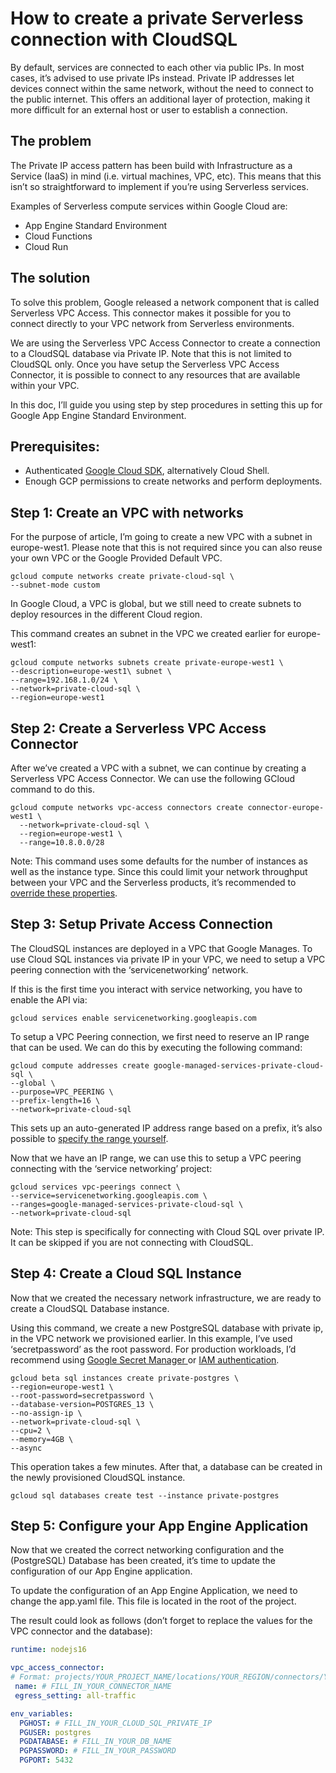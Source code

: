 # How to create a private Serverless connection with CloudSQL

By default, services are connected to each other via public IPs. In most cases, it’s advised to use private IPs instead. Private IP addresses let devices connect within the same network, without the need to connect to the public internet. This offers an additional layer of protection, making it more difficult for an external host or user to establish a connection.

## The problem
The Private IP access pattern has been build with Infrastructure as a Service (IaaS) in mind (i.e. virtual machines, VPC, etc). This means that this isn’t so straightforward to implement if you’re using Serverless services.

Examples of Serverless compute services within Google Cloud are:

- App Engine Standard Environment
- Cloud Functions
- Cloud Run

## The solution
To solve this problem, Google released a network component that is called Serverless VPC Access. This connector makes it possible for you to connect directly to your VPC network from Serverless environments.

We are using the Serverless VPC Access Connector to create a connection to a CloudSQL database via Private IP. Note that this is not limited to CloudSQL only. Once you have setup the Serverless VPC Access Connector, it is possible to connect to any resources that are available within your VPC.

In this doc, I’ll guide you using step by step procedures in setting this up for Google App Engine Standard Environment.

## Prerequisites:
* Authenticated [Google Cloud SDK](https://cloud.google.com/sdk/docs/install), alternatively Cloud Shell.
* Enough GCP permissions to create networks and perform deployments.

## Step 1: Create an VPC with networks
For the purpose of article, I’m going to create a new VPC with a subnet in europe-west1.
Please note that this is not required since you can also reuse your own VPC or the Google Provided Default VPC.

```
gcloud compute networks create private-cloud-sql \
--subnet-mode custom
```

In Google Cloud, a VPC is global, but we still need to create subnets to deploy resources in the different Cloud region.

This command creates an subnet in the VPC we created earlier for europe-west1:

```
gcloud compute networks subnets create private-europe-west1 \
--description=europe-west1\ subnet \
--range=192.168.1.0/24 \
--network=private-cloud-sql \
--region=europe-west1
```

## Step 2: Create a Serverless VPC Access Connector
After we’ve created a VPC with a subnet, we can continue by creating a Serverless VPC Access Connector. We can use the following GCloud command to do this.

```
gcloud compute networks vpc-access connectors create connector-europe-west1 \
  --network=private-cloud-sql \
  --region=europe-west1 \
  --range=10.8.0.0/28
```

Note: This command uses some defaults for the number of instances as well as the instance type. Since this could limit your network throughput between your VPC and the Serverless products, it’s recommended to [override these properties](https://cloud.google.com/sdk/gcloud/reference/compute/networks/vpc-access/connectors/create).

## Step 3: Setup Private Access Connection
The CloudSQL instances are deployed in a VPC that Google Manages. To use Cloud SQL instances via private IP in your VPC, we need to setup a VPC peering connection with the ‘servicenetworking’ network.

If this is the first time you interact with service networking, you have to enable the API via:

```
gcloud services enable servicenetworking.googleapis.com
```

To setup a VPC Peering connection, we first need to reserve an IP range that can be used. We can do this by executing the following command:

```
gcloud compute addresses create google-managed-services-private-cloud-sql \
--global \
--purpose=VPC_PEERING \
--prefix-length=16 \
--network=private-cloud-sql
```

This sets up an auto-generated IP address range based on a prefix, it’s also possible to [specify the range yourself](https://cloud.google.com/sdk/gcloud/reference/compute/addresses/create#ADDRESS).

Now that we have an IP range, we can use this to setup a VPC peering connecting with the ‘service networking’ project:

```
gcloud services vpc-peerings connect \
--service=servicenetworking.googleapis.com \
--ranges=google-managed-services-private-cloud-sql \
--network=private-cloud-sql
```
Note: This step is specifically for connecting with Cloud SQL over private IP. It can be skipped if you are not connecting with CloudSQL.

## Step 4: Create a Cloud SQL Instance
Now that we created the necessary network infrastructure, we are ready to create a CloudSQL Database instance.

Using this command, we create a new PostgreSQL database with private ip, in the VPC network we provisioned earlier. In this example, I’ve used ‘secretpassword’ as the root password. For production workloads, I’d recommend using [Google Secret Manager ](https://cloud.google.com/secret-manager) or [IAM authentication](https://cloud.google.com/sql/docs/postgres/authentication).

```
gcloud beta sql instances create private-postgres \
--region=europe-west1 \
--root-password=secretpassword \
--database-version=POSTGRES_13 \
--no-assign-ip \
--network=private-cloud-sql \
--cpu=2 \
--memory=4GB \
--async
```
This operation takes a few minutes. After that, a database can be created in the newly provisioned CloudSQL instance.

```
gcloud sql databases create test --instance private-postgres
```

## Step 5: Configure your App Engine Application
Now that we created the correct networking configuration and the (PostgreSQL) Database has been created, it’s time to update the configuration of our App Engine application.

To update the configuration of an App Engine Application, we need to change the app.yaml file. This file is located in the root of the project.

The result could look as follows (don’t forget to replace the values for the VPC connector and the database):

```yaml
runtime: nodejs16

vpc_access_connector:
# Format: projects/YOUR_PROJECT_NAME/locations/YOUR_REGION/connectors/YOUR_VPC_CONNECTOR_NAME
 name: # FILL_IN_YOUR_CONNECTOR_NAME
 egress_setting: all-traffic

env_variables:
  PGHOST: # FILL_IN_YOUR_CLOUD_SQL_PRIVATE_IP
  PGUSER: postgres
  PGDATABASE: # FILL_IN_YOUR_DB_NAME
  PGPASSWORD: # FILL_IN_YOUR_PASSWORD
  PGPORT: 5432

```
